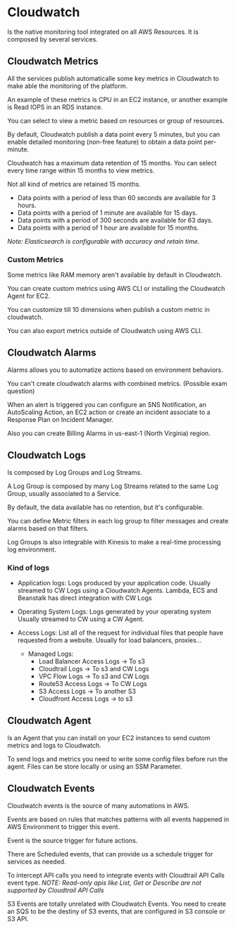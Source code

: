 # Cloudwatch

Is the native monitoring tool integrated on all AWS Resources.
It is composed by several services.

## Cloudwatch Metrics

All the services publish automaticalle some key metrics in Cloudwatch to make able the monitoring of the platform.

An example of these metrics is CPU in an EC2 instance, or another example is Read IOPS in an RDS instance.

You can select to view a metric based on resources or group of resources.

By default, Cloudwatch publish a data point every 5 minutes, but you can enable detailed monitoring (non-free feature) to obtain a data point per-minute.

Cloudwatch has a maximum data retention of 15 months. You can select every time range within 15 months to view metrics.

Not all kind of metrics are retained 15 months.
- Data points with a period of less than 60 seconds are available for 3 hours.
- Data points with a period of 1 minute are available for 15 days.
- Data points with a period of 300 seconds are available for 63 days.
- Data points with a period of 1 hour are available for 15 months.

_Note: Elasticsearch is configurable with accuracy and retain time._

### Custom Metrics
Some metrics like RAM memory aren't available by default in Cloudwatch.

You can create custom metrics using AWS CLI or installing the Cloudwatch Agent for EC2.

You can customize till 10 dimensions when publish a custom metric in cloudwatch.

You can also export metrics outside of Cloudwatch using AWS CLI.

## Cloudwatch Alarms

Alarms allows you to automatize actions based on environment behaviors.

You can't create cloudwatch alarms with combined metrics. (Possible exam question)

When an alert is triggered you can configure an SNS Notification, an AutoScaling Action, an EC2 action or create an incident associate to a Response Plan on Incident Manager.

Also you can create Billing Alarms in us-east-1 (North Virginia) region.

## Cloudwatch Logs

Is composed by Log Groups and Log Streams.

A Log Group is composed by many Log Streams related to the same Log Group, usually associated to a Service.

By default, the data available has no retention, but it's configurable.

You can define Metric filters in each log group to filter messages and create alarms based on that filters.

Log Groups is also integrable with Kinesis to make a real-time processing log environment.

### Kind of logs
- Application logs: Logs produced by your application code.
Usually streamed to CW Logs using a Cloudwatch Agents.
Lambda, ECS and Beanstalk has direct integration with CW Logs

- Operating System Logs: Logs generated by your operating system
Usually streamed to CW using a CW Agent.

- Access Logs: List all of the request for individual files that people have requested from a website.
Usually for load balancers, proxies...
  - Managed Logs:
    - Load Balancer Access Logs -> To s3
    - Cloudtrail Logs -> To s3 and CW   Logs
    - VPC Flow Logs -> To s3 and CW Logs
    - Route53 Access Logs -> To CW Logs
    - S3 Access Logs -> To another S3
    - Cloudfront Access Logs -> to s3

## Cloudwatch Agent

Is an Agent that you can install on your EC2 instances to send custom metrics and logs to Cloudwatch.

To send logs and metrics you need to write some config files before run the agent. Files can be store locally or using an SSM Parameter.

## Cloudwatch Events

Cloudwatch events is the source of many automations in AWS.

Events are based on rules that matches patterns with all events happened in AWS Environment to trigger this event.

Event is the source trigger for future actions.

There are Scheduled events, that can provide us a schedule trigger for services as needed.

To intercept API calls you need to integrate events with Cloudtrail API Calls event type. 
_NOTE: Read-only apis like List, Get or Describe are not supported by Cloudtrail API Calls_

S3 Events are totally unrelated with Cloudwatch Events.
You need to create an SQS to be the destiny of S3 events, that are configured in S3 console or S3 API.